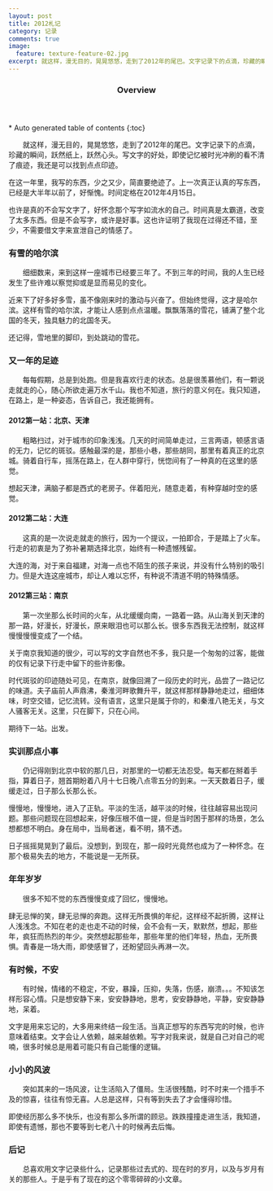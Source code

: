```yaml
---
layout: post
title: 2012札记
category: 记录
comments: true
image:
  feature: texture-feature-02.jpg
excerpt: 就这样，漫无目的，晃晃悠悠，走到了2012年的尾巴。文字记录下的点滴，珍藏的瞬间，跃然纸上，跃然心头。写文字的好处，即使记忆被时光冲刷的看不清了痕迹，我还是可以找到点点印迹。
---
```


<section id="table-of-contents" class="toc">
  <header>
    <h3>Overview</h3>
  </header>
<div id="drawer" markdown="1">
*  Auto generated table of contents
{:toc}
</div>
</section>

&emsp;&emsp;就这样，漫无目的，晃晃悠悠，走到了2012年的尾巴。文字记录下的点滴，珍藏的瞬间，跃然纸上，跃然心头。写文字的好处，即使记忆被时光冲刷的看不清了痕迹，我还是可以找到点点印迹。

在这一年里，我写的东西，少之又少，简直要绝迹了。上一次真正认真的写东西，已经是大半年以前了，好惭愧。时间定格在2012年4月15日。

也许是真的不会写文字了，好怀念那个写字如流水的自己。时间真是太霸道，改变了太多东西。但是不会写字，或许是好事。这也许证明了我现在过得还不错，至少，不需要借文字来宣泄自己的情感了。

### 有雪的哈尔滨

&emsp;&emsp;细细数来，来到这样一座城市已经要三年了。不到三年的时间，我的人生已经发生了些许难以察觉抑或是显而易见的变化。

近来下了好多好多雪，虽不像刚来时的激动与兴奋了。但始终觉得，这才是哈尔滨。这样有雪的哈尔滨，才能让人感到点点温暖。飘飘落落的雪花，铺满了整个北国的冬天，独具魅力的北国冬天。

还记得，雪地里的脚印，到处跳动的雪花。

### 又一年的足迹

&emsp;&emsp;每每假期，总是到处跑。但是我喜欢行走的状态。总是很羡慕他们，有一颗说走就走的心，随心所欲走遍万水千山。我也不知道，旅行的意义何在。我只知道，在路上，是一种姿态，告诉自己，我还能拥有。

#### 2012第一站：北京、天津

&emsp;&emsp;粗略扫过，对于城市的印象浅浅。几天的时间简单走过，三言两语，顿感言语的无力，记忆的斑驳。感触最深的是，那些小巷，那些胡同，那里有着真正的北京城。骑着自行车，摇荡在路上，在人群中穿行，恍惚间有了一种真的在这里的感觉。

想起天津，满脑子都是西式的老房子。伴着阳光，随意走着，有种穿越时空的感觉。
         
#### 2012第二站：大连

&emsp;&emsp;这真的是一次说走就走的旅行，因为一个提议，一拍即合，于是踏上了火车。行走的初衷是为了弥补暑期选择北京，始终有一种遗憾残留。

大连的海，对于来自福建，对海一点也不陌生的孩子来说，并没有什么特别的吸引力。但是大连这座城市，却让人难以忘怀，有种说不清道不明的特殊情感。
         
#### 2012第三站：南京

&emsp;&emsp;第一次坐那么长时间的火车，从北缓缓向南，一路着一路。从山海关到天津的那一路，好漫长，好漫长，原来眼泪也可以那么长。很多东西我无法控制，就这样慢慢慢慢变成了一个结。

关于南京我知道的很少，可以写的文字自然也不多，我只是一个匆匆的过客，能做的仅有记录下行走中留下的些许影像。

时代斑驳的印迹随处可见，在南京，就像回溯了一段历史的时光，品尝了一路记忆的味道。夫子庙前人声鼎沸，秦淮河畔歌舞升平，就这样那样静静地走过，细细体味，时空交错，记忆流转。没有语言，这里只是属于你的，和秦淮八艳无关，与文人骚客无关。这里，只在脚下，只在心间。
         
期待下一站。出发。 

### 实训那点小事

&emsp;&emsp;仍记得刚到北京中软的那几日，对那里的一切都无法忍受。每天都在掰着手指，算着日子，翘首期盼着八月十七日晚八点零五分的到来。一天天数着日子，缓缓走过，日子那么长那么长。

慢慢地，慢慢地，进入了正轨。平淡的生活，越平淡的时候，往往越容易出现问题。那些问题现在回想起来，好像压根不值一提，但是当时困于那样的场景，怎么想都想不明白。身在局中，当局者迷，看不明，猜不透。

日子摇摇晃晃到了最后。没想到，到现在，那一段时光竟然也成为了一种怀念。在那个极易失去的地方，不能说是一无所获。
 
### 年年岁岁

&emsp;&emsp;很多不知不觉的东西慢慢变成了回忆，慢慢地。

肆无忌惮的笑，肆无忌惮的奔跑。这样无所畏惧的年纪，这样经不起折腾，这样让人浅浅念。不知在老的走也走不动的时候，会不会有一天，默默然，想起，那些年，疯狂而热烈的年少。突然想起那些年，那些年里的他们年轻，热血，无所畏惧。青春是一场大雨，即使感冒了，还盼望回头再淋一次。

### 有时候，不安

&emsp;&emsp;有时候，情绪的不稳定，不安，暴躁，压抑，失落，伤感，崩溃。。。不知该怎样形容心情。只是想安静下来，安安静静地，思考，安安静静地，平静，安安静静地，呆着。

文字是用来忘记的，大多用来终结一段生活。当真正想写的东西写完的时候，也许意味着结束。文字会让人依赖，越来越依赖。写字对我来说，就是自己对自己的呢喃，很多时候总是用着可能只有自己能懂的逻辑。

### 小小的风波

&emsp;&emsp;突如其来的一场风波，让生活陷入了僵局。生活很残酷，时不时来一个措手不及的惊喜，往往有惊无喜。人总是这样，只有等到失去了才会懂得珍惜。

即使经历那么多不快乐，也没有那么多所谓的顾忌。跌跌撞撞走进生活，我知道，即使有遗憾，那也不要等到七老八十的时候再去后悔。

### 后记

&emsp;&emsp;总喜欢用文字记录些什么，记录那些过去式的、现在时的岁月，以及与岁月有关的那些人。于是乎有了现在的这个零零碎碎的小文章。